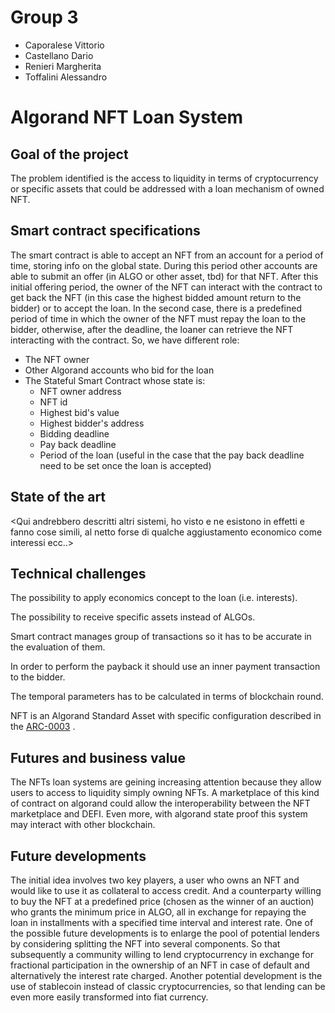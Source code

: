 # Group 3 
- Caporalese Vittorio
- Castellano Dario
- Renieri Margherita
- Toffalini Alessandro

# Algorand NFT Loan System

## Goal of the project
The problem identified is the access to liquidity in terms of cryptocurrency or specific assets that could be addressed with a loan mechanism of owned NFT.

## Smart contract specifications
The smart contract is able to accept an NFT from an account for a period of time, storing info on the global state. During this period other accounts are able to submit an offer (in ALGO or other asset, tbd) for that NFT. After this initial offering period, the owner of the NFT can interact with the contract to get back the NFT (in this case the highest bidded amount return to the bidder) or to accept the loan. In the second case, there is a predefined period of time in which the owner of the NFT must repay the loan to the bidder, otherwise, after the deadline, the loaner can retrieve the NFT interacting with the contract.
So, we have different role:
- The NFT owner
- Other Algorand accounts who bid for the loan
- The Stateful Smart Contract whose state is:
	- NFT owner address
	- NFT id
	- Highest bid's value
	- Highest bidder's address
	- Bidding deadline
	- Pay back deadline
	- Period of the loan (useful in the case that the pay back deadline need to be set once the loan is accepted)

## State of the art  
<Qui andrebbero descritti altri sistemi, ho visto e ne esistono in effetti e fanno cose simili, al netto forse di qualche aggiustamento economico come interessi ecc..>

## Technical challenges 
The possibility to apply economics concept to the loan (i.e. interests).

The possibility to receive specific assets instead of ALGOs.

Smart contract manages group of transactions so it has to be accurate in the evaluation of them.

In order to perform the payback it should use an inner payment transaction to the bidder.

The temporal parameters has to be calculated in terms of blockchain round.

NFT is an Algorand Standard Asset with specific configuration described in the [ARC-0003](https://arc.algorand.foundation/ARCs/arc-0003) .

## Futures and business value
The NFTs loan systems are geining increasing attention because they allow users to access to liquidity simply owning NFTs. A marketplace of this kind of contract on algorand could allow the interoperability between the NFT marketplace and DEFI.
Even more, with algorand state proof this system may interact with other blockchain.

## Future developments
The initial idea involves two key players, a user who owns an NFT and would like to use it as collateral to access credit. And a counterparty willing to buy the NFT at a predefined price (chosen as the winner of an auction) who grants the minimum price in ALGO, all in exchange for repaying the loan in installments with a specified time interval and interest rate. One of the possible future developments is to enlarge the pool of potential lenders by considering splitting the NFT into several components. So that subsequently a community willing to lend cryptocurrency in exchange for fractional participation in the ownership of an NFT in case of default and alternatively the interest rate charged. 
Another potential development is the use of stablecoin instead of classic cryptocurrencies, so that lending can be even more easily transformed into fiat currency.
